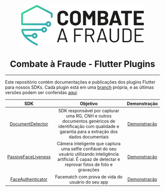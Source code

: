 <div align="center">
  
  [<img width="400px" src="/resources/combateafraude_logo.png?raw=true">](https://combateafraude.com)

  # Combate à Fraude - Flutter Plugins
</div>

<hr>

Este repositório contém documentações e publicações dos plugins Flutter para nossos SDKs. Cada plugin está em uma [branch](https://github.com/combateafraude/Flutter/branches) própria, e as últimas versões podem ser conferidas [aqui](https://docs.combateafraude.com/docs/mobile/flutter/release-notes/).

| SDK | Objetivo | Demonstração |
| :--: | :--: | :--: |
| [DocumentDetector](https://github.com/combateafraude/Flutter/tree/document-detector) | SDK responsável por capturar uma RG, CNH e outros documentos genéricos de identificação com qualidade e garantia para a extração dos dados documentais | [Demonstração](https://youtu.be/QZrxPC65aPk) |
| [PassiveFaceLiveness](https://github.com/combateafraude/Flutter/tree/passive-face-liveness) | Câmera inteligente que captura uma selfie confiável do seu usuário utilizando inteligência artificial. É capaz de detectar e reprovar fotos de foto e gravações | [Demonstração](https://youtu.be/HrEt-DVkCJE) |
| [FaceAuthenticator](https://github.com/combateafraude/Flutter/tree/face-authenticator) | Facematch com prova de vida do usuário do seu app | [Demonstração](https://youtu.be/tuA_oUcFLYg) |
